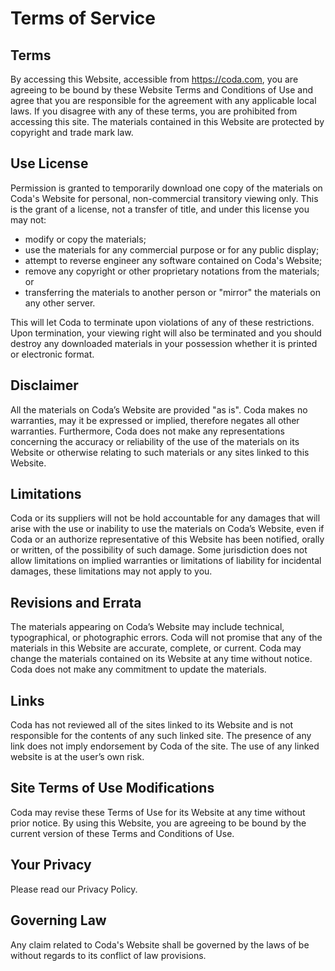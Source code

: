 # Terms of Service

## Terms

By accessing this Website, accessible from https://coda.com, you are agreeing to be bound by these Website Terms and Conditions of Use and agree that you are responsible for the agreement with any applicable local laws. If you disagree with any of these terms, you are prohibited from accessing this site. The materials contained in this Website are protected by copyright and trade mark law.

## Use License

Permission is granted to temporarily download one copy of the materials on Coda's Website for personal, non-commercial transitory viewing only. This is the grant of a license, not a transfer of title, and under this license you may not:

*   modify or copy the materials;
*   use the materials for any commercial purpose or for any public display;
*   attempt to reverse engineer any software contained on Coda's Website;
*   remove any copyright or other proprietary notations from the materials; or
*   transferring the materials to another person or "mirror" the materials on any other server.

This will let Coda to terminate upon violations of any of these restrictions. Upon termination, your viewing right will also be terminated and you should destroy any downloaded materials in your possession whether it is printed or electronic format.

## Disclaimer

All the materials on Coda’s Website are provided "as is". Coda makes no warranties, may it be expressed or implied, therefore negates all other warranties. Furthermore, Coda does not make any representations concerning the accuracy or reliability of the use of the materials on its Website or otherwise relating to such materials or any sites linked to this Website.

## Limitations

Coda or its suppliers will not be hold accountable for any damages that will arise with the use or inability to use the materials on Coda’s Website, even if Coda or an authorize representative of this Website has been notified, orally or written, of the possibility of such damage. Some jurisdiction does not allow limitations on implied warranties or limitations of liability for incidental damages, these limitations may not apply to you.

## Revisions and Errata

The materials appearing on Coda’s Website may include technical, typographical, or photographic errors. Coda will not promise that any of the materials in this Website are accurate, complete, or current. Coda may change the materials contained on its Website at any time without notice. Coda does not make any commitment to update the materials.

## Links

Coda has not reviewed all of the sites linked to its Website and is not responsible for the contents of any such linked site. The presence of any link does not imply endorsement by Coda of the site. The use of any linked website is at the user’s own risk.

## Site Terms of Use Modifications

Coda may revise these Terms of Use for its Website at any time without prior notice. By using this Website, you are agreeing to be bound by the current version of these Terms and Conditions of Use.

## Your Privacy

Please read our Privacy Policy.

## Governing Law

Any claim related to Coda's Website shall be governed by the laws of be without regards to its conflict of law provisions.
